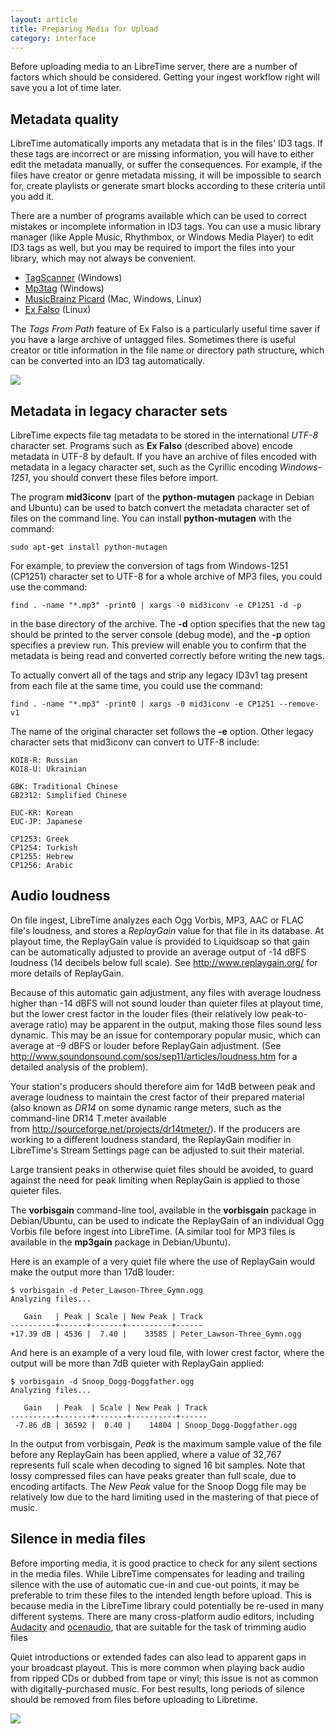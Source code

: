 ```yaml
---
layout: article
title: Preparing Media for Upload
category: interface
---
```


Before uploading media to an LibreTime server, there are a number of factors which should be considered. Getting your ingest workflow right will save you a lot of time later.

## Metadata quality

LibreTime automatically imports any metadata that is in the files' ID3 tags. If these tags are incorrect or are missing information, you will have to either edit the metadata manually, or suffer the consequences. For example, if the files have creator or genre metadata missing, it will be impossible to search for, create playlists or generate smart blocks according to these criteria until you add it.

There are a number of programs available which can be used to correct mistakes or incomplete information in ID3 tags. You can use a music library manager (like Apple Music, Rhythmbox, or Windows Media Player) to edit ID3 tags as well, but you may be required to import the files into your library, which may not always be convenient.

- [TagScanner](https://www.xdlab.ru/en/) (Windows)
- [Mp3tag](https://www.mp3tag.de/en/index.html) (Windows)
- [MusicBrainz Picard](https://picard.musicbrainz.org/) (Mac, Windows, Linux)
- [Ex Falso](http://code.google.com/p/quodlibet/) (Linux)

The _Tags From Path_ feature of Ex Falso is a particularly useful time saver if you have a large archive of untagged files. Sometimes there is useful creator or title information in the file name or directory path structure, which can be converted into an ID3 tag automatically.

![](/img/Screenshot175-Ex_Falso.png)

## Metadata in legacy character sets

LibreTime expects file tag metadata to be stored in the international _UTF-8_ character set. Programs such as **Ex Falso** (described above) encode metadata in UTF-8 by default. If you have an archive of files encoded with metadata in a legacy character set, such as the Cyrillic encoding _Windows-1251_, you should convert these files before import.

The program **mid3iconv** (part of the **python-mutagen** package in Debian and Ubuntu) can be used to batch convert the metadata character set of files on the command line. You can install **python-mutagen** with the command:

    sudo apt-get install python-mutagen

<span id="Convert_MP3_Tags_using_mid3iconv" class="mw-headline"> For example, to preview the conversion of tags from Windows-1251 </span><span id="Convert_MP3_Tags_using_mid3iconv" class="mw-headline">(CP1251)</span><span id="Convert_MP3_Tags_using_mid3iconv" class="mw-headline"> character set to UTF-8 for a whole archive of MP3 files, you could use the command: </span>

    find . -name "*.mp3" -print0 | xargs -0 mid3iconv -e CP1251 -d -p

in the base directory of the archive. The **-d** option specifies that the new tag should be printed to the server console (debug mode), and the **-p** option specifies a preview run. This preview will enable you to confirm that the metadata is being read and converted correctly before writing the new tags.

To actually convert all of the tags and strip any legacy ID3v1 tag present from each file at the same time, you could use the command:

    find . -name "*.mp3" -print0 | xargs -0 mid3iconv -e CP1251 --remove-v1

The name of the original character set follows the **-e** option. Other legacy character sets that mid3iconv can convert to UTF-8 include:

    KOI8-R: Russian
    KOI8-U: Ukrainian

    GBK: Traditional Chinese
    GB2312: Simplified Chinese

    EUC-KR: Korean
    EUC-JP: Japanese

    CP1253: Greek
    CP1254: Turkish
    CP1255: Hebrew
    CP1256: Arabic

## Audio loudness

On file ingest, LibreTime analyzes each Ogg Vorbis, MP3, AAC or FLAC file's loudness, and stores a _ReplayGain_ value for that file in its database. At playout time, the ReplayGain value is provided to Liquidsoap so that gain can be automatically adjusted to provide an average output of -14 dBFS loudness (14 decibels below full scale). See <http://www.replaygain.org/> for more details of ReplayGain.

Because of this automatic gain adjustment, any files with average loudness higher than -14 dBFS will not sound louder than quieter files at playout time, but the lower crest factor in the louder files (their relatively low peak-to-average ratio) may be apparent in the output, making those files sound less dynamic. This may be an issue for contemporary popular music, which can average at -9 dBFS or louder before ReplayGain adjustment. (See <http://www.soundonsound.com/sos/sep11/articles/loudness.htm> for a detailed analysis of the problem).

Your station's producers should therefore aim for 14dB between peak and average loudness to maintain the crest factor of their prepared material (also known as _DR14_ on some dynamic range meters, such as the command-line DR14 T.meter available from <http://sourceforge.net/projects/dr14tmeter/>). If the producers are working to a different loudness standard, the ReplayGain modifier in LibreTime's Stream Settings page can be adjusted to suit their material.

Large transient peaks in otherwise quiet files should be avoided, to guard against the need for peak limiting when ReplayGain is applied to those quieter files.

The **vorbisgain** command-line tool, available in the **vorbisgain** package in Debian/Ubuntu, can be used to indicate the ReplayGain of an individual Ogg Vorbis file before ingest into LibreTime. (A similar tool for MP3 files is available in the **mp3gain** package in Debian/Ubuntu).

Here is an example of a very quiet file where the use of ReplayGain would make the output more than 17dB louder:

    $ vorbisgain -d Peter_Lawson-Three_Gymn.ogg
    Analyzing files...

       Gain   | Peak | Scale | New Peak | Track
    ----------+------+-------+----------+------
    +17.39 dB | 4536 |  7.40 |    33585 | Peter_Lawson-Three_Gymn.ogg

And here is an example of a very loud file, with lower crest factor, where the output will be more than 7dB quieter with ReplayGain applied:

    $ vorbisgain -d Snoop_Dogg-Doggfather.ogg
    Analyzing files...

       Gain   | Peak  | Scale | New Peak | Track
    ----------+-------+-------+----------+------
     -7.86 dB | 36592 |  0.40 |    14804 | Snoop_Dogg-Doggfather.ogg

In the output from vorbisgain, _Peak_ is the maximum sample value of the file before any ReplayGain has been applied, where a value of 32,767 represents full scale when decoding to signed 16 bit samples. Note that lossy compressed files can have peaks greater than full scale, due to encoding artifacts. The _New Peak_ value for the Snoop Dogg file may be relatively low due to the hard limiting used in the mastering of that piece of music.

## Silence in media files

Before importing media, it is good practice to check for any silent sections in the media files. While LibreTime compensates for leading and trailing silence with the use of automatic cue-in and cue-out points, it may be preferable to trim these files to the intended length before upload. This is because media in the LibreTime library could potentially be re-used in many different systems. There are many cross-platform audio editors, including [Audacity](https://www.audacityteam.org/) and [ocenaudio](https://www.ocenaudio.com/), that are suitable for the task of trimming audio files

Quiet introductions or extended fades can also lead to apparent gaps in your broadcast playout. This is more common when playing back audio from ripped CDs or dubbed from tape or vinyl; this issue is not as common with digitally-purchased music. For best results, long periods of silence should be removed from files before uploading to Libretime.

![](/img/Screenshot126-Debra_silence.png)
